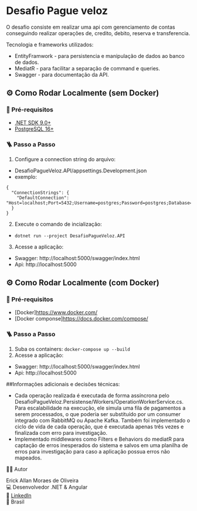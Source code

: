 <h1>Desafio Pague veloz</h1>
O desafio consiste em realizar uma api com gerenciamento de contas conseguindo realizar operações de, credito, debito, reserva e transferencia.

Tecnologia e frameworks utilizados:
 - EntityFramwork - para persistencia e manipulação de dados ao banco de dados.
 - MediatR - para facilitar a separação de command e queries.
 - Swagger - para documentação da API.

## ⚙️ Como Rodar Localmente (sem Docker)

### 🔧 Pré-requisitos

- [.NET SDK 9.0+](https://dotnet.microsoft.com/download)
- [PostgreSQL 16+](https://www.postgresql.org/download/)

### 🪜 Passo a Passo
1. Configure a connection string do arquivo:
  - DesafioPagueVeloz.API/appsettings.Development.json
  - exemplo:
  ```
  {
    "ConnectionStrings": {
      "DefaultConnection": "Host=localhost;Port=5432;Username=postgres;Password=postgres;Database=postgres"
    }
  }
  ```
2. Execute o comando de incialização:
  - ```dotnet run --project DesafioPagueVeloz.API```
3. Acesse a aplicação:
  - Swagger: http://localhost:5000/swagger/index.html
  - Api: http://localhost:5000

## ⚙️ Como Rodar Localmente (com Docker)

### 🔧 Pré-requisitos
 - [Docker]https://www.docker.com/
 - [Docker componse]https://docs.docker.com/compose/
### 🪜 Passo a Passo
1. Suba os containers:
```docker-compose up --build```
2. Acesse a aplicação:
  - Swagger: http://localhost:5000/swagger/index.html
  - Api: http://localhost:5000

##Informações adicionais e decisões técnicas:
 - Cada operação realizada é executada de forma assíncrona pelo DesafioPagueVeloz.Persistense/Workers/OperationWorkerService.cs. Para escalabilidade na execução, ele simula uma fila de pagamentos a serem processados, o que poderia ser substituído por um consumer integrado com RabbitMQ ou Apache Kafka. Também foi implementado o ciclo de vida de cada operação, que é executada apenas três vezes e finalizada com erro para investigação.
 - Implementado middlewares como Filters e Behaviors do mediatR para captação de erros inesperados do sistema e salvos em uma planilha de erros para investigação para caso a aplicação possua erros não mapeados.

 🧑‍💻 Autor
 
Erick Allan Moraes de Oliveira<br>
💻 Desenvolvedor .NET & Angular<br>
📧 [LinkedIn](https://www.linkedin.com/in/erick-allan-moraes/)<br>
📍 Brasil



